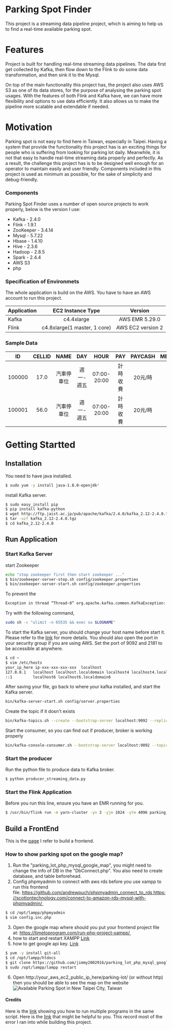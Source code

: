 # Parking Spot Finder
This project is a streaming data pipeline project, which is aiming to help us to find a real-time available parking spot. 

# Features
Project is built for handling real-time streaming data pipelines. The data first get collected by Kafka, then flow down to the Flink to do some data transformation, and then sink it to the Mysql. 

On top of the main functionality this project has, the project also uses AWS S3 as one of its data stores, for the purpose of analysing the parking spot usages. With the features of both Flink and Kafka have, we can have more flexibility and options to use data efficiently. It also allows us to make the pipeline more scalable and extendable if needed. 

# Motivation
Parking spot is not easy to find here in Taiwan, especially in Taipei. Having a system that provide the functionality this project has is an exciting things for people who is suffering from looking for parking lot daily. Meanwhile, it is not that easy to handle real-time streaming data properly and perfectly. As a result, the challenge this project has is to be designed well enough for an operator to maintain easily and user friendly. Components included in this project is used as minimum as possible, for the sake of simplicity and debug-friendly.

### Components
Parking Spot Finder uses a number of open source projects to work properly, below is the version I use:
* Kafka - 2.4.0
* Flink - 1.9.1
* ZooKeeper - 3.4.14
* Mysql - 5.7.22
* Hbase - 1.4.10
* Hive - 2.3.6
* Hadoop - 2.8.5
* Spark - 2.4.4
* AWS S3
* php

### Specification of Environmets
The whole application is build on the AWS. You have to have an AWS account to run this project. 

| Application   | EC2 Instance Type                   | Version           |
| ------------- |:-------------------------------:| :----------------:|
| Kafka         | c4.4xlarge                      | AWS EMR 5.29.0    |
| Flink         | c4.8xlarge(1 master, 1 core)    | AWS EC2 version 2 |

### Sample Data

|ID    |CELLID|NAME    |DAY     |HOUR       |PAY    |PAYCASH|MEMO|ROADID|CELLSTATUS|ISNOWCASH|ParkingStatus|lat|lon|
|------|:----:|:------:|:------:|:---------:|:----:|:----:|:----:|:----:|:-:|:------:|:------:|:------:|:-------------:|
|100000|17.0  |汽車停車位|週一-週五|07:00-20:00|計時收費|20元/時|     |Q09   |Y|true|1|25.065841900753203|121.64231906665333|
|100001|56.0  |汽車停車位|週一-週五|07:00-20:00|計時收費|20元/時|     |Q09   |N|true|1|25.065919454316680|121.64223442337554|

# Getting Startted
## Installation
You need to have java installed. 
```sh
$ sudo yum -y install java-1.8.0-openjdk*
```
install Kafka server.
```sh
$ sudo easy_install pip
$ pip install kafka-python
$ wget http://ftp.jaist.ac.jp/pub/apache/kafka/2.4.0/kafka_2.12-2.4.0.tgz
$ tar -xzf kafka_2.12-2.4.0.tgz 
$ cd kafka_2.12-2.4.0
```
## Run Application
### Start Kafka Server
start Zookeeper
```sh
echo "stop zookeeper first then start zookeeper ..."
$ bin/zookeeper-server-stop.sh config/zookeeper.properties
$ bin/zookeeper-server-start.sh config/zookeeper.properties
```
To prevent the 
```sh
Exception in thread “Thread-0” org.apache.kafka.common.KafkaException: Failed to construct kafka producer
```
Try with the following command,
```sh
sudo sh -c "ulimit -n 65535 && exec su $LOGNAME"
```
To start the Kafka server, you should change your host name before start it. Please refer to the [link](https://blog.csdn.net/caoshangpa/article/details/79899419) for more details. You should also open the port in your security group if you are using AWS. Set the port of 9092 and 2181 to be accessible at anywhere.
```sh
$ cd ~
$ vim /etc/hosts
your_ip_here ip-xxx-xxx-xxx-xxx  localhost
127.0.0.1   localhost localhost.localdomain localhost4 localhost4.localdomain4
::1         localhost6 localhost6.localdomain6 
```
After saving your file, go back to where your kafka installed, and start the Kafka server.
```sh
bin/kafka-server-start.sh config/server.properties
```
Create the topic if it dosn't exists
```sh
bin/kafka-topics.sh --create --bootstrap-server localhost:9092 --replication-factor 1 --partitions 1 --topic web_access
```
Start the consumer, so you can find out if producer, broker is working properly
```sh
bin/kafka-console-consumer.sh --bootstrap-server localhost:9092 --topic web_access --from-beginning
```
### Start the producer
Run the python file to produce data to Kafka broker. 
```sh
$ python producer_streaming_data.py
```
### Start the Flink Application
Before you run this line, ensure you have an EMR running for you.
```sh
$ /usr/bin/flink run -m yarn-cluster -yn 3 -yjm 1024 -ytm 4096 parking_lot_streaming_data.jar
```
## Build a FrontEnd
This is the [page](https://github.com/durgesh-sahani/google-map-php-mysql) I refer to build a frontend. 
### How to show parking spot on the google map?
1. Run the "parking_lot_php_mysql_google_map", you might need to change the info of DB in the "DbConnect.php". You also need to create database, and table beforehead.
2. Config phpmyadmin to connect with aws rds before you use xampp to run this frontend file. https://github.com/andrewpuch/phpmyadmin_connect_to_rds https://scottontechnology.com/connect-to-amazon-rds-mysql-with-phpmyadmin/ 
```sh
$ cd /opt/lampp/phpmyadmin 
$ vim config.inc.php
```
3. Open the google map where should you put your frontend project file at: https://timetoprogram.com/run-php-project-xampp/ 
4. how to start and restart XAMPP [Link](https://medium.com/@RahulShukla754/amazon-ec2-setup-with-ubuntu-and-xampp-installation-37c3c0eeb51d)
5. how to get google api key. [Link](https://developers.google.com/maps/documentation/javascript/get-api-key)
```sh
$ yum -y install git-all 
$ cd /opt/lampp/htdocs
$ git clone https://github.com/jimmy2002916/parking_lot_php_mysql_google_map.git // make some necessary changes here, or put "parking_lot_php_mysql_google_map" folder under "htdocs"
$ sudo /opt/lampp/lampp restart
```
6. Open http://your_aws_ec2_public_ip_here/parking-lot/ (or without http) then you should be able to see the map on the website
![Available Parking Spot in New Taipei City, Taiwan](https://github.com/jimmy2002916/parking_lot_streaming_data/blob/master/Screen%20Shot%202020-03-31%20at%202.31.14%20PM.png)

#### Credits

Here is the [link](https://stackoverflow.com/questions/3004811/how-do-you-run-multiple-programs-in-parallel-from-a-bash-script) showing you how to run multiple programs in the same script.
Here is the [link](https://medium.com/@jimmy2002916/problems-that-you-might-run-into-with-kafka-flink-mysql-and-hbase-5192c403b36a) that might be helpful to you. This record most of the error I ran into while building this project. 
